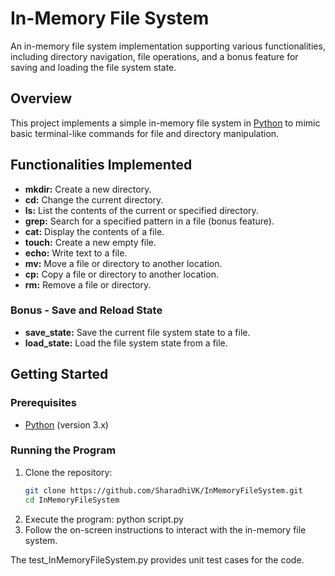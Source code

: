 # In-Memory File System

An in-memory file system implementation supporting various functionalities, including directory navigation, file operations, and a bonus feature for saving and loading the file system state.

## Overview

This project implements a simple in-memory file system in [Python](https://www.python.org/) to mimic basic terminal-like commands for file and directory manipulation.

## Functionalities Implemented

- **mkdir:** Create a new directory.
- **cd:** Change the current directory.
- **ls:** List the contents of the current or specified directory.
- **grep:** Search for a specified pattern in a file (bonus feature).
- **cat:** Display the contents of a file.
- **touch:** Create a new empty file.
- **echo:** Write text to a file.
- **mv:** Move a file or directory to another location.
- **cp:** Copy a file or directory to another location.
- **rm:** Remove a file or directory.

### Bonus - Save and Reload State

- **save_state:** Save the current file system state to a file.
- **load_state:** Load the file system state from a file.

## Getting Started

### Prerequisites

- [Python](https://www.python.org/) (version 3.x)

### Running the Program

1. Clone the repository:
   ```bash
   git clone https://github.com/SharadhiVK/InMemoryFileSystem.git
   cd InMemoryFileSystem   
2. Execute the program:
   python script.py
3. Follow the on-screen instructions to interact with the in-memory file system.




The test_InMemoryFileSystem.py provides unit test cases for the code.

